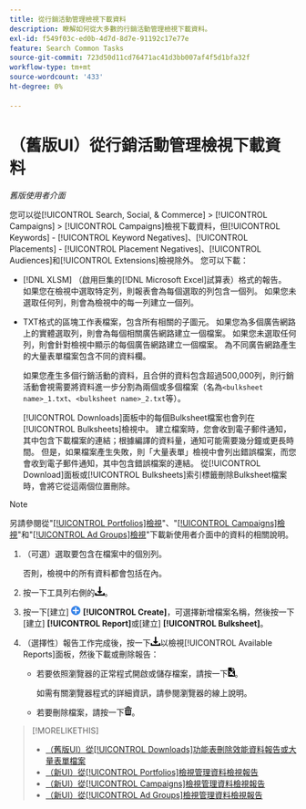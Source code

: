 ```yaml
---
title: 從行銷活動管理檢視下載資料
description: 瞭解如何從大多數的行銷活動管理檢視下載資料。
exl-id: f549f03c-ed0b-4d7d-8d7e-91192c17e77e
feature: Search Common Tasks
source-git-commit: 723d50d11cd76471ac41d3bb007af4f5d1bfa32f
workflow-type: tm+mt
source-wordcount: '433'
ht-degree: 0%

---
```


# （舊版UI）從行銷活動管理檢視下載資料

*舊版使用者介面*

您可以從[!UICONTROL Search, Social, & Commerce] > [!UICONTROL Campaigns] > [!UICONTROL Campaigns]檢視下載資料，但[!UICONTROL Keywords] - [!UICONTROL Keyword Negatives]、[!UICONTROL Placements] - [!UICONTROL Placement Negatives]、[!UICONTROL Audiences]和[!UICONTROL Extensions]檢視除外。 您可以下載：

* [!DNL XLSM] （啟用巨集的[!DNL Microsoft Excel]試算表）格式的報告。 如果您在檢視中選取特定列，則報表會為每個選取的列包含一個列。 如果您未選取任何列，則會為檢視中的每一列建立一個列。

* TXT格式的區塊工作表檔案，包含所有相關的子圖元。 如果您為多個廣告網路上的實體選取列，則會為每個相關廣告網路建立一個檔案。 如果您未選取任何列，則會針對檢視中顯示的每個廣告網路建立一個檔案。 為不同廣告網路產生的大量表單檔案包含不同的資料欄。

  如果您產生多個行銷活動的資料，且合併的資料包含超過500,000列，則行銷活動會視需要將資料進一步分割為兩個或多個檔案（名為`<bulksheet name>_1.txt`、`<bulksheet name>_2.txt`等）。

  [!UICONTROL Downloads]面板中的每個Bulksheet檔案也會列在[!UICONTROL Bulksheets]檢視中。 建立檔案時，您會收到電子郵件通知，其中包含下載檔案的連結；根據編譯的資料量，通知可能需要幾分鐘或更長時間。 但是，如果檔案產生失敗，則「大量表單」檢視中會列出錯誤檔案，而您會收到電子郵件通知，其中包含錯誤檔案的連結。 從[!UICONTROL Download]面板或[!UICONTROL Bulksheets]索引標籤刪除Bulksheet檔案時，會將它從這兩個位置刪除。

>[!NOTE]
>
>另請參閱從&quot;[[!UICONTROL Portfolios]檢視](/help/search-social-commerce/new-ui/manage/portfolios/portfolio-view-report.md)&quot;、&quot;[[!UICONTROL Campaigns]檢視](/help/search-social-commerce/new-ui/manage/campaigns/campaign-view-report.md)&quot;和&quot;[[!UICONTROL Ad Groups]檢視](/help/search-social-commerce/new-ui/manage/ad-groups/ad-group-view-report.md)&quot;下載新使用者介面中的資料的相關說明。

1. （可選）選取要包含在檔案中的個別列。

   否則，檢視中的所有資料都會包括在內。

1. 按一下工具列右側的![報告下載](/help/search-social-commerce/assets/download.png "報告下載")。

1. 按一下[建立] ![&#x200B; &#x200B;](/help/search-social-commerce/assets/add.png " [建立] ") **[!UICONTROL Create]**，可選擇新增檔案名稱，然後按一下[建立] **[!UICONTROL Report]**&#x200B;或[建立] **[!UICONTROL Bulksheet]**。

1. （選擇性）報告工作完成後，按一下![報告下載](/help/search-social-commerce/assets/download.png "報告下載")以檢視[!UICONTROL Available Reports]面板，然後下載或刪除報告：

   * 若要依照瀏覽器的正常程式開啟或儲存檔案，請按一下![下載試算表](/help/search-social-commerce/assets/download-spreadsheet.png "下載試算表")。

     如需有關瀏覽器程式的詳細資訊，請參閱瀏覽器的線上說明。

   * 若要刪除檔案，請按一下![刪除](/help/search-social-commerce/assets/delete.png "刪除")。

>[!MORELIKETHIS]
>
>* [（舊版UI）從[!UICONTROL Downloads]功能表刪除效能資料報告或大量表單檔案](/help/search-social-commerce/common-tasks/navigation-editing-selection/download-delete-data.md)
>* [（新UI）從[!UICONTROL Portfolios]檢視管理資料檢視報告](/help/search-social-commerce/new-ui/manage/portfolios/portfolio-view-report.md)
>* [（新UI）從[!UICONTROL Campaigns]檢視管理資料檢視報告](/help/search-social-commerce/new-ui/manage/campaigns/campaign-view-report.md)
>* [（新UI）從[!UICONTROL Ad Groups]檢視管理資料檢視報告](/help/search-social-commerce/new-ui/manage/ad-groups/ad-group-view-report.md)
